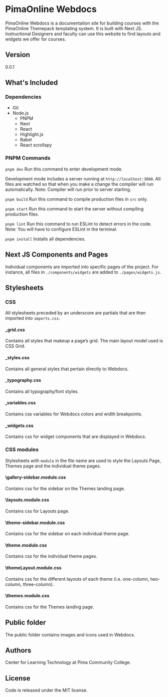 # PimaOnline Webdocs

PimaOnline Webdocs is a documentation site for building courses with the PimaOnline Themepack templating system. It is built with Next JS. Instructional Designers and faculty can use this website to find layouts and widgets we offer for courses.

## Version

0.0.1

## What's Included

### Dependencies

- Git
- Node.js
  - PNPM
  - Next
  - React
  - Highlight.js
  - Babel
  - React scrollspy

### PNPM Commands

`pnpm dev` Run this command to enter development mode.

Development mode includes a server running at `http://localhost:3000`. All files are watched so that when you make a change the compiler will run automatically. Note: Compiler will run prior to server starting.

`pnpm build` Run this command to compile production files in `src` only.

`pnpm start` Run this command to start the server without compiling production files.

`pnpm lint` Run this command to run ESLint to detect errors in the code. Note: You will have to configure ESLint in the terminal.

`pnpm install` Installs all dependencies.

## Next JS Components and Pages

Individual components are imported into specific pages of the project. For instance, all files in `./components/widgets` are added to `./pages/widgets.js`.

## Stylesheets

### CSS

All stylesheets preceded by an underscore are partials that are then imported into `imports.css`.

#### **\_grid.css**

Contains all styles that makeup a page’s grid. The main layout model used is CSS Grid.

#### **\_styles.css**

Contains all general styles that pertain directly to Webdocs.

#### **\_typography.css**

Contains all typography/font styles.

#### **\_variables.css**

Contains css variables for Webdocs colors and width breakpoints.

#### **\_widgets.css**

Contains css for widget components that are displayed in Webdocs.

### CSS modules

Stylesheets with `module` in the file name are used to style the Layouts Page, Themes page and the individual theme pages.

#### **\gallery-sidebar.module.css**

Contains css for the sidebar on the Themes landing page.

#### **\layouts.module.css**

Contains css for Layouts page.

#### **\theme-sidebar.module.css**

Contains css for the sidebar on each individual theme page.

#### **\theme.module.css**

Contains css for the individual theme pages.

#### **\themeLayout.module.css**

Contains css for the different layouts of each theme (i.e. one-column, two-column, three-column).

#### **\themes.module.css**

Contains css for the Themes landing page.

## Public folder

The public folder contains images and icons used in Webdocs.

## Authors

Center for Learning Technology at Pima Community College.

## License

Code is released under the MIT license.
